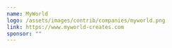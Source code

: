 ```yaml
---
name: MyWorld
logo: /assets/images/contrib/companies/myworld.png
link: https://www.myworld-creates.com
sponsor: ""
---
```

